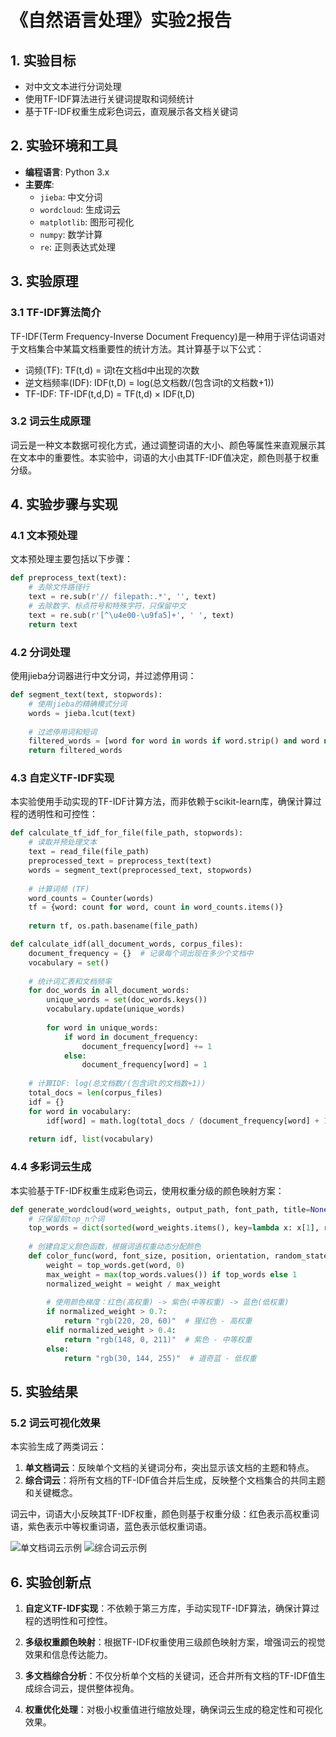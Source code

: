 # 《自然语言处理》实验2报告

## 1. 实验目标

- 对中文文本进行分词处理
- 使用TF-IDF算法进行关键词提取和词频统计
- 基于TF-IDF权重生成彩色词云，直观展示各文档关键词

## 2. 实验环境和工具

- **编程语言**: Python 3.x
- **主要库**:
  - `jieba`: 中文分词
  - `wordcloud`: 生成词云
  - `matplotlib`: 图形可视化
  - `numpy`: 数学计算
  - `re`: 正则表达式处理

## 3. 实验原理

### 3.1 TF-IDF算法简介

TF-IDF(Term Frequency-Inverse Document Frequency)是一种用于评估词语对于文档集合中某篇文档重要性的统计方法。其计算基于以下公式：

- 词频(TF): TF(t,d) = 词t在文档d中出现的次数
- 逆文档频率(IDF): IDF(t,D) = log(总文档数/(包含词t的文档数+1))
- TF-IDF: TF-IDF(t,d,D) = TF(t,d) × IDF(t,D)

### 3.2 词云生成原理

词云是一种文本数据可视化方式，通过调整词语的大小、颜色等属性来直观展示其在文本中的重要性。本实验中，词语的大小由其TF-IDF值决定，颜色则基于权重分级。

## 4. 实验步骤与实现

### 4.1 文本预处理

文本预处理主要包括以下步骤：

```python
def preprocess_text(text):
    # 去除文件路径行
    text = re.sub(r'// filepath:.*', '', text)
    # 去除数字、标点符号和特殊字符，只保留中文
    text = re.sub(r'[^\u4e00-\u9fa5]+', ' ', text)
    return text
```

### 4.2 分词处理

使用jieba分词器进行中文分词，并过滤停用词：

```python
def segment_text(text, stopwords):
    # 使用jieba的精确模式分词
    words = jieba.lcut(text)
    
    # 过滤停用词和短词
    filtered_words = [word for word in words if word.strip() and word not in stopwords and len(word) > 1]
    return filtered_words
```

### 4.3 自定义TF-IDF实现

本实验使用手动实现的TF-IDF计算方法，而非依赖于scikit-learn库，确保计算过程的透明性和可控性：

```python
def calculate_tf_idf_for_file(file_path, stopwords):
    # 读取并预处理文本
    text = read_file(file_path)
    preprocessed_text = preprocess_text(text)
    words = segment_text(preprocessed_text, stopwords)
    
    # 计算词频 (TF)
    word_counts = Counter(words)
    tf = {word: count for word, count in word_counts.items()}
    
    return tf, os.path.basename(file_path)

def calculate_idf(all_document_words, corpus_files):
    document_frequency = {}  # 记录每个词出现在多少个文档中
    vocabulary = set()
    
    # 统计词汇表和文档频率
    for doc_words in all_document_words:
        unique_words = set(doc_words.keys())
        vocabulary.update(unique_words)
        
        for word in unique_words:
            if word in document_frequency:
                document_frequency[word] += 1
            else:
                document_frequency[word] = 1
    
    # 计算IDF: log(总文档数/(包含词t的文档数+1))
    total_docs = len(corpus_files)
    idf = {}
    for word in vocabulary:
        idf[word] = math.log(total_docs / (document_frequency[word] + 1))
        
    return idf, list(vocabulary)
```

### 4.4 多彩词云生成

本实验基于TF-IDF权重生成彩色词云，使用权重分级的颜色映射方案：

```python
def generate_wordcloud(word_weights, output_path, font_path, title=None, top_n=20):
    # 只保留前top_n个词        
    top_words = dict(sorted(word_weights.items(), key=lambda x: x[1], reverse=True)[:top_n])
    
    # 创建自定义颜色函数，根据词语权重动态分配颜色
    def color_func(word, font_size, position, orientation, random_state=None, **kwargs):
        weight = top_words.get(word, 0)
        max_weight = max(top_words.values()) if top_words else 1
        normalized_weight = weight / max_weight
        
        # 使用颜色梯度：红色(高权重) -> 紫色(中等权重) -> 蓝色(低权重)
        if normalized_weight > 0.7:
            return "rgb(220, 20, 60)"  # 猩红色 - 高权重
        elif normalized_weight > 0.4:
            return "rgb(148, 0, 211)"  # 紫色 - 中等权重
        else:
            return "rgb(30, 144, 255)"  # 道奇蓝 - 低权重
```

## 5. 实验结果

### 5.2 词云可视化效果

本实验生成了两类词云：
1. **单文档词云**：反映单个文档的关键词分布，突出显示该文档的主题和特点。
2. **综合词云**：将所有文档的TF-IDF值合并后生成，反映整个文档集合的共同主题和关键概念。

词云中，词语大小反映其TF-IDF权重，颜色则基于权重分级：红色表示高权重词语，紫色表示中等权重词语，蓝色表示低权重词语。

![单文档词云示例](/root/NLP/lab2/output/wordclouds/doc1_wordcloud.png)
![综合词云示例](/root/NLP/lab2/output/wordcloud_overall.png)

## 6. 实验创新点

1. **自定义TF-IDF实现**：不依赖于第三方库，手动实现TF-IDF算法，确保计算过程的透明性和可控性。

2. **多级权重颜色映射**：根据TF-IDF权重使用三级颜色映射方案，增强词云的视觉效果和信息传达能力。

3. **多文档综合分析**：不仅分析单个文档的关键词，还合并所有文档的TF-IDF值生成综合词云，提供整体视角。

4. **权重优化处理**：对极小权重值进行缩放处理，确保词云生成的稳定性和可视化效果。